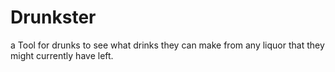 # Drunkster
a Tool for drunks to see what drinks they can make from any liquor that they might currently have left.

